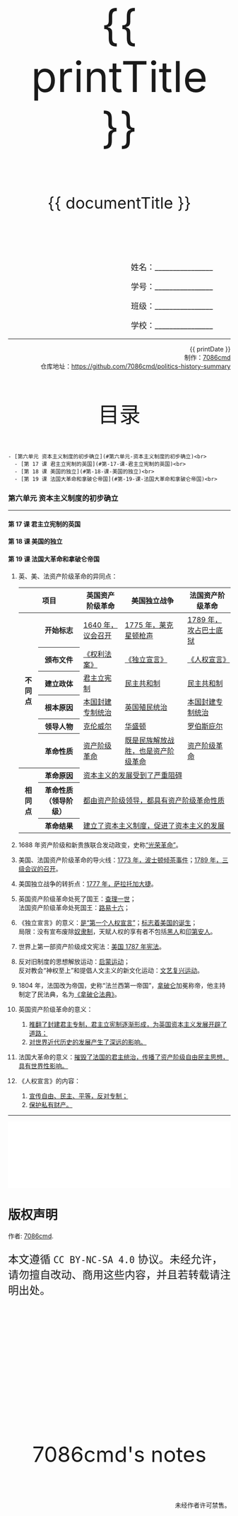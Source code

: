 
  <style>
  #title {
    padding-top: 40%;
    font-size: 96px;
  }

  #subtitle {
    font-size: 36px;
    padding-top: 18%;
  }

  #ending {
    padding-top: 60%;
    font-size: 48px;
    padding-bottom: 12%;
  }

  .center {
    text-align: center;
  }
  .right {
    text-align: right;
  }

  #inform {
    padding-right: 8%;
    font-size: 18px;
  }

  #allinform {
    padding-top: 18%;
  }

  .topic {
    padding-top: 12%;
    padding-bottom: 8%;
    font-size: 48px;
  }
</style>
<div class="center">
  <div id="title">{{ printTitle }}</div>
  <div id="subtitle" v-if="documentTitle !== printTitle">{{ documentTitle }}</div>
</div>
<div class="right" id="allinform">
  <p id="inform">姓名：________________</p>
  <p id="inform">学号：________________</p>
  <p id="inform">班级：________________</p>
  <p id="inform">学校：________________</p>

  <hr />
  <div>
    {{ printDate }}<br />
    制作：<a href="https://github.com/7086cmd/">7086cmd</a><br />
    仓库地址：<a href="https://github.com/7086cmd/politics-history-summary"
      >https://github.com/7086cmd/politics-history-summary</a
    >
  </div>
</div>


<div class="divider_top"></div>

<div class="divider_top"></div>

<div class="center">
  <div class="topic">目录</div>
</div>

    - [第六单元 资本主义制度的初步确立](#第六单元-资本主义制度的初步确立)<br>
      - [第 17 课 君主立宪制的英国](#第-17-课-君主立宪制的英国)<br>
      - [第 18 课 美国的独立](#第-18-课-美国的独立)<br>
      - [第 19 课 法国大革命和拿破仑帝国](#第-19-课-法国大革命和拿破仑帝国)<br>

<div class="divider_top"></div>


### 第六单元 资本主义制度的初步确立

---

#### 第 17 课 君主立宪制的英国

#### 第 18 课 美国的独立

#### 第 19 课 法国大革命和拿破仑帝国

1. 英、美、法资产阶级革命的异同点：

    <table><thead><tr><th colspan="2">项目</th><th>英国资产阶级革命</th><th>美国独立战争</th><th>法国资产阶级革命</th></tr></thead><tbody><tr><th rowspan="6">不同点</th><th>开始标志</th><td><u>1640 年，议会召开</u></td><td><u>1775 年，莱克星顿枪声</u></td><td><u>1789 年，攻占巴士底狱</u></td></tr><tr><th>颁布文件</th><td><u>《权利法案》</u></td><td><u>《独立宣言》</u></td><td><u>《人权宣言》</u></td></tr><tr><th>建立政体</th><td><u>君主立宪制</u></td><td><u>民主共和制</u></td><td><u>民主共和制</u></td></tr><tr><th>根本原因</th><td><u>本国封建专制统治</u></td><td><u>英国殖民统治</u></td><td><u>本国封建专制统治</u></td></tr><tr><th>领导人物</th><td><u>克伦威尔</u></td><td><u>华盛顿</u></td><td><u>罗伯斯庇尔</u></td></tr><tr><th>革命性质</th><td><u>资产阶级革命</u></td><td><u>既是民族解放战胜，也是资产阶级革命</u></td><td><u>资产阶级革命</u></td></tr><tr><th rowspan="3">相同点</th><th>革命原因</th><td colspan="3"><u>资本主义的发展受到了严重阻碍</u></td></tr><tr><th>革命性质（领导阶级）</th><td colspan="3"><u>都由资产阶级领导，都具有资产阶级革命性质</u></td></tr><tr><th>革命结果</th><td colspan="3"><u>建立了资本主义制度，促进了资本主义的发展</u></td></tr></tbody></table>

2. 1688 年资产阶级和新贵族联合发动政变，史称<u>“光荣革命”</u>。

3. 美国、法国资产阶级革命的导火线：<u>1773 年，波士顿倾茶事件</u>；<u>1789 年，三级会议的召开</u>。

4. 美国独立战争的转折点：<u>1777 年，萨拉托加大捷</u>。

5. 英国资产阶级革命处死了国王：<u>查理一世</u>；<br>法国资产阶级革命处死国王：<u>路易十六</u>；

6. 《独立宣言》的意义：<u>是“第一个人权宣言”</u>；<u>标志着美国的诞生</u>；<br>局限：没有宣布废除<u>奴隶制</u>，天赋人权的享有者不包括<u>黑人</u>和<u>印第安人</u>。

7. 世界上第一部资产阶级成文宪法：<u>美国 1787 年宪法</u>。

8. 反对旧制度的思想解放运动：<u>启蒙运动</u>；<br>反对教会“神权至上”和提倡人文主义的新文化运动：<u>文艺复兴运动</u>。

9. 1804 年，法国改为帝国，史称“法兰西第一帝国”，<u>拿破仑</u>加冕称帝，他主持制定了民法典，名为<u>《拿破仑法典》</u>。

10. 英国资产阶级革命的意义：

    1. <u>推翻了封建君主专制，君主立宪制逐渐形成，为英国资本主义发展开辟了道路；</u>
    2. <u>对世界近代历史的发展产生了深远的影响。</u>

11. 法国大革命的意义：<u>摧毁了法国的君主统治，传播了资产阶级自由民主思想，具有世界性影响。</u>

12. 《人权宣言》的内容：

    1. <u>宣传自由、民主、平等，反对专制；</u>
    2. <u>保护私有财产。</u>

---

<iframe src="/assets/summaries-blank/hw-6-1.pdf" frameborder="0" width="100%" type="application/pdf"></iframe>

<div class="divider"></div>

<div class="divider"></div>

# 版权声明

作者: [7086cmd](https://github.com/7086cmd).<br>

<p style="font-size: 24px">
本文遵循 <code>CC BY-NC-SA 4.0</code> 协议。未经允许，请勿擅自改动、商用这些内容，并且若转载请注明出处。
</p>

<script setup>
import { ref } from "vue";

const printTitle = ref(decodeURI(new URL(location.href).pathname.split("/")[1])) ?? "政史地总资料";

const documentTitle = ref(decodeURI(new URL(location.href).pathname.split("/").filter(x => (x !== "" && x !== "print")).join(" | "))) ?? "政史地总资料";

const printDate = ref(`导出日期：${new Date().toLocaleDateString()} ${new Date().toLocaleTimeString()}`);

</script>

<div class="divider_top"></div>

<div class="center">
  <div id="ending">7086cmd's notes</div>
</div>

<div class="right">
  <p>未经作者许可禁售。</p>
</div>
